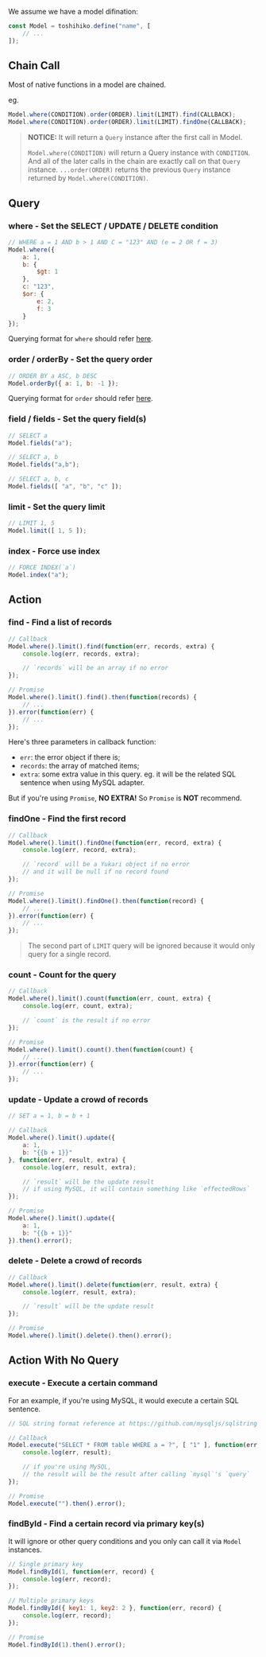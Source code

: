 We assume we have a model difination:

```javascript
const Model = toshihiko.define("name", [
    // ...
]);
```

## Chain Call

Most of native functions in a model are chained.

eg.

```javascript
Model.where(CONDITION).order(ORDER).limit(LIMIT).find(CALLBACK);
Model.where(CONDITION).order(ORDER).limit(LIMIT).findOne(CALLBACK);
```

> **NOTICE:** It will return a `Query` instance after the first call in Model.
>
> `Model.where(CONDITION)` will return a Query instance with `CONDITION`. And all of the later calls in the chain are
> exactly call on that `Query` instance. `...order(ORDER)` returns the previous `Query` instance returned by
> `Model.where(CONDITION)`.

## Query

### where - Set the SELECT / UPDATE / DELETE condition

```javascript
// WHERE a = 1 AND b > 1 AND C = "123" AND (e = 2 OR f = 3)
Model.where({
    a: 1,
    b: {
        $gt: 1
    },
    c: "123",
    $or: {
        e: 2,
        f: 3
    }
});
```

Querying format for `where` should refer [here](../querying#where).

### order / orderBy - Set the query order

```javascript
// ORDER BY a ASC, b DESC
Model.orderBy({ a: 1, b: -1 });
```

Querying format for `order` should refer [here](../querying#order).

### field / fields - Set the query field(s)

```javascript
// SELECT a
Model.fields("a");

// SELECT a, b
Model.fields("a,b");

// SELECT a, b, c
Model.fields([ "a", "b", "c" ]);
```

### limit - Set the query limit

```javascript
// LIMIT 1, 5
Model.limit([ 1, 5 ]);
```

### index - Force use index

```javascript
// FORCE INDEX(`a`)
Model.index("a");
```

## Action

### find - Find a list of records

```javascript
// Callback
Model.where().limit().find(function(err, records, extra) {
    console.log(err, records, extra);

    // `records` will be an array if no error
});

// Promise
Model.where().limit().find().then(function(records) {
    // ...
}).error(function(err) {
    // ...
});
```

Here's three parameters in callback function:

+ `err`: the error object if there is;
+ `records`: the array of matched items;
+ `extra`: some extra value in this query. eg. it will be the related SQL sentence when using MySQL adapter.

But if you're using `Promise`, **NO EXTRA!** So `Promise` is **NOT** recommend.

### findOne - Find the first record

```javascript
// Callback
Model.where().limit().findOne(function(err, record, extra) {
    console.log(err, record, extra);

    // `record` will be a Yukari object if no error
    // and it will be null if no record found
});

// Promise
Model.where().limit().findOne().then(function(record) {
    // ...
}).error(function(err) {
    // ...
});
```

> The second part of `LIMIT` query will be ignored because it would only query for a single record.

### count - Count for the query

```javascript
// Callback
Model.where().limit().count(function(err, count, extra) {
    console.log(err, count, extra);

    // `count` is the result if no error
});

// Promise
Model.where().limit().count().then(function(count) {
    // ...
}).error(function(err) {
    // ...
});
```

### update - Update a crowd of records

```javascript
// SET a = 1, b = b + 1

// Callback
Model.where().limit().update({
    a: 1,
    b: "{{b + 1}}"
}, function(err, result, extra) {
    console.log(err, result, extra);

    // `result` will be the update result
    // if using MySQL, it will contain something like `effectedRows`
});

// Promise
Model.where().limit().update({
    a: 1,
    b: "{{b + 1}}"
}).then().error();
```

### delete - Delete a crowd of records

```javascript
// Callback
Model.where().limit().delete(function(err, result, extra) {
    console.log(err, result, extra);

    // `result` will be the update result
});

// Promise
Model.where().limit().delete().then().error();
```

## Action With No Query

### execute - Execute a certain command

For an example, if you're using MySQL, it would execute a certain SQL sentence.

```javascript
// SQL string format reference at https://github.com/mysqljs/sqlstring

// Callback
Model.execute("SELECT * FROM table WHERE a = ?", [ "1" ], function(err, result) {
    console.log(err, result);

    // if you're using MySQL,
    // the result will be the result after calling `mysql`'s `query`
});

// Promise
Model.execute("").then().error();
```

### findById - Find a certain record via primary key(s)

It will ignore or other query conditions and you only can call it via `Model` instances.

```javascript
// Single primary key
Model.findById(1, function(err, record) {
    console.log(err, record);
});

// Multiple primary keys
Model.findById({ key1: 1, key2: 2 }, function(err, record) {
    console.log(err, record);
});

// Promise
Model.findById(1).then().error();
```
